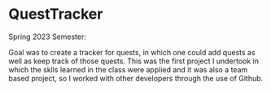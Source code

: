 # QuestTracker
Spring 2023 Semester:

Goal was to create a tracker for quests, in which one could add quests as well as keep track of those quests. This was the first project I undertook in which the 
sklls learned in the class were applied and it was also a team based project, so I worked with other developers through the use of Github.

